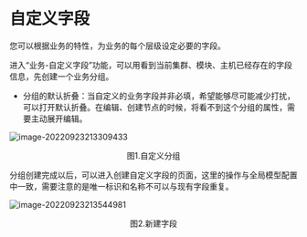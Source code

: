 # 自定义字段

您可以根据业务的特性，为业务的每个层级设定必要的字段。

进入“业务-自定义字段”功能，可以用看到当前集群、模块、主机已经存在的字段信息，先创建一个业务分组。

- 分组的默认折叠：当自定义的业务字段并非必填，希望能够尽可能减少打扰，可以打开默认折叠。在编辑、创建节点的时候，将看不到这个分组的属性，需要主动展开编辑。

![image-20220923213309433](media/image-20220923213309433.png)
<center>图1.自定义分组</center>

分组创建完成以后，可以进入创建自定义字段的页面，这里的操作与全局模型配置中一致，需要注意的是唯一标识和名称不可以与现有字段重复。

![image-20220923213544981](media/image-20220923213544981.png)
<center>图2.新建字段</center>
